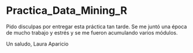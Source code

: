 # Practica_Data_Mining_R

Pido disculpas por entregar esta práctica tan tarde. Se me juntó una época de mucho trabajo y estrés y se me fueron acumulando varios módulos.

Un saludo,
Laura Aparicio
